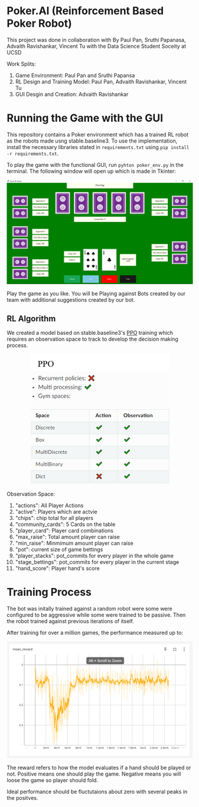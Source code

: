 # Poker.AI (Reinforcement Based Poker Robot)
This project was done in collaboration with By Paul Pan, Sruthi Papanasa, Advaith Ravishankar, Vincent Tu with the Data Science Student Soceity at UCSD

Work Splits:
1. Game Environment: Paul Pan and Sruthi Papansa
2. RL Design and Training Model: Paul Pan, Advaith Ravishankar, Vincent Tu
3. GUI Desgin and Creation: Advaith Ravishankar

# Running the Game with the GUI

This repository contains a Poker environment which has a trained RL robot as the robots made usng stable.baseline3. To use the implementation, install the necessary libraries stated in ```requirements.txt``` using ```pip install -r requirements.txt```.

To play the game with the functional GUI, run ```pyhton poker_env.py``` in the terminal. The following window will open up which is made in Tkinter:

<p align ="center">
  <img src="./statics/homescreen.png">
</p>

Play the game as you like. You will be Playing against Bots created by our team with additional suggestions created by our bot.

## RL Algorithm

We created a model based on stable.baseline3's [PPO](https://stable-baselines3.readthedocs.io/en/master/modules/ppo.html) training which requires an observation space to track to develop the decision making process.

<p align ="center">
  <img src="./statics/ppo.png">
</p>

Observation Space:
1. "actions": All Player Actions
2. "active":  Players which are actvie
3. "chips":   chip total for all players
4. "community_cards": 5 Cards on the table
5. "player_card":  Player card combinations
6. "max_raise":   Total amount player can raise
7. "min_raise":   Minmimum amount player can raise
8. "pot": current size of game bettings
9. "player_stacks": pot_commits for every player in the whole game
10. "stage_bettings": pot_commits for every player in the current stage
11. "hand_score": Player hand's score

# Training Process

The bot was initally trained against a random robot were some were configured to be aggressive while some were trained to be passive. Then the robot trained against previous iterations of itself.

After training for over a million games, the performance measured up to:

<p align ="center">
  <img src="./statics/mean_reward.png">
</p>

The reward refers to how the model evaluates if a hand should be played or not. Positive means one should play the game. Negative means you will loose the game so player should fold. 

Ideal performance should be fluctutaions about zero with several peaks in the positves.


